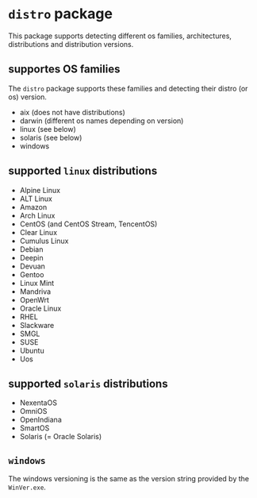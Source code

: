 
# `distro` package

This package supports detecting different os families, architectures, distributions and distribution versions.

## supportes OS families
The `distro` package supports these families and detecting their distro (or os) version.

- aix (does not have distributions)
- darwin (different os names depending on version)
- linux (see below)
- solaris (see below)
- windows 

## supported `linux` distributions

- Alpine Linux
- ALT Linux
- Amazon
- Arch Linux
- CentOS (and CentOS Stream, TencentOS)
- Clear Linux
- Cumulus Linux
- Debian
- Deepin
- Devuan
- Gentoo
- Linux Mint
- Mandriva
- OpenWrt
- Oracle Linux
- RHEL
- Slackware
- SMGL
- SUSE
- Ubuntu
- Uos

## supported `solaris` distributions

- NexentaOS
- OmniOS
- OpenIndiana
- SmartOS
- Solaris (= Oracle Solaris)

## `windows`

The windows versioning is the same as the version string provided by the `WinVer.exe`.

